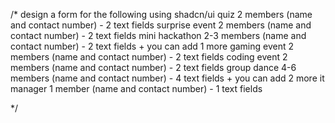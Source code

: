 /\*
design a form for the following using shadcn/ui
quiz 2 members (name and contact number) - 2 text fields
surprise event 2 members (name and contact number) - 2 text fields
mini hackathon 2-3 members (name and contact number) - 2 text fields + you can add 1 more
gaming event 2 members (name and contact number) - 2 text fields
coding event 2 members (name and contact number) - 2 text fields
group dance 4-6 members (name and contact number) - 4 text fields + you can add 2 more
it manager 1 member (name and contact number) - 1 text fields

\*/
